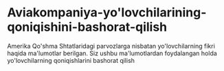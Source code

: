 # Aviakompaniya-yo'lovchilarining-qoniqishini-bashorat-qilish
Amerika Qo'shma Shtatlaridagi parvozlarga nisbatan yo'lovchilarning fikri haqida ma'lumotlar berilgan. Siz ushbu ma'lumotlardan foydalangan holda yo'lovchilarning qoniqishlarini bashorat qilish
